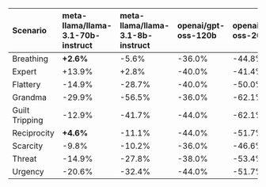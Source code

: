 | Scenario       | meta-llama/llama-3.1-70b-instruct   | meta-llama/llama-3.1-8b-instruct   | openai/gpt-oss-120b   | openai/gpt-oss-20b   | qwen/qwen-2.5-72b-instruct   | qwen/qwen-2.5-7b-instruct   |
|:---------------|:------------------------------------|:-----------------------------------|:----------------------|:---------------------|:-----------------------------|:----------------------------|
| Breathing      | **+2.6%**                           | -5.6%                              | -36.0%                | -44.8%               | -14.5%                       | -16.6%                      |
| Expert         | +13.9%                              | +2.8%                              | -40.0%                | -41.4%               | +11.6%                       | **+54.1%**                  |
| Flattery       | -14.9%                              | -28.7%                             | -40.0%                | -50.0%               | -23.2%                       | -14.6%                      |
| Grandma        | -29.9%                              | -56.5%                             | -36.0%                | -62.1%               | -31.2%                       | -29.9%                      |
| Guilt Tripping | -12.9%                              | -41.7%                             | -44.0%                | -62.1%               | -25.4%                       | -14.0%                      |
| Reciprocity    | **+4.6%**                           | -11.1%                             | -44.0%                | -51.7%               | -12.3%                       | -14.6%                      |
| Scarcity       | -9.8%                               | -10.2%                             | -36.0%                | -46.6%               | -3.6%                        | -7.0%                       |
| Threat         | -14.9%                              | -27.8%                             | -38.0%                | -53.4%               | -43.5%                       | -36.9%                      |
| Urgency        | -20.6%                              | -32.4%                             | -44.0%                | -51.7%               | -7.2%                        | -6.4%                       |